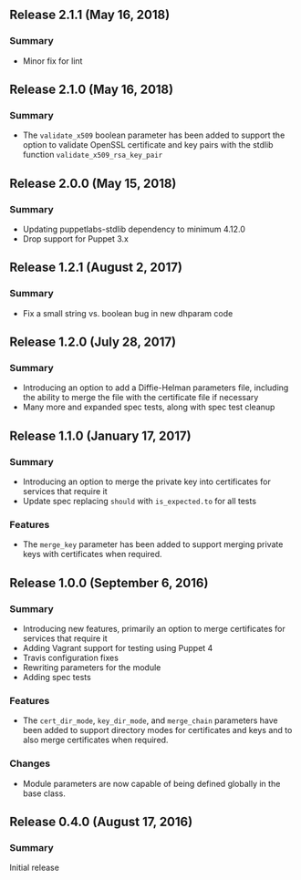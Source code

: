 ## Release 2.1.1 (May 16, 2018)

### Summary
* Minor fix for lint

## Release 2.1.0 (May 16, 2018)

### Summary
* The `validate_x509` boolean parameter has been added to support the option to validate OpenSSL certificate and key pairs with the stdlib function `validate_x509_rsa_key_pair`

## Release 2.0.0 (May 15, 2018)

### Summary
* Updating puppetlabs-stdlib dependency to minimum 4.12.0
* Drop support for Puppet 3.x

## Release 1.2.1 (August 2, 2017)

### Summary
* Fix a small string vs. boolean bug in new dhparam code

## Release 1.2.0 (July 28, 2017)

### Summary
* Introducing an option to add a Diffie-Helman parameters file, including the ability to merge the file with the certificate file if necessary
* Many more and expanded spec tests, along with spec test cleanup

## Release 1.1.0 (January 17, 2017)

### Summary
* Introducing an option to merge the private key into certificates for services that require it
* Update spec replacing `should` with `is_expected.to` for all tests

### Features
* The `merge_key` parameter has been added to support merging private keys with certificates when required.

## Release 1.0.0 (September 6, 2016)

### Summary
* Introducing new features, primarily an option to merge certificates for services that require it
* Adding Vagrant support for testing using Puppet 4
* Travis configuration fixes
* Rewriting parameters for the module
* Adding spec tests

### Features
* The `cert_dir_mode`, `key_dir_mode`, and `merge_chain` parameters have been added to support directory modes for certificates and keys and to also merge certificates when required.

### Changes
* Module parameters are now capable of being defined globally in the base class.

## Release 0.4.0 (August 17, 2016)

### Summary
Initial release
